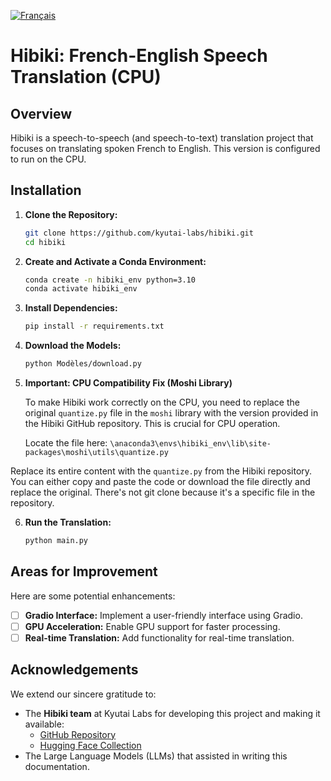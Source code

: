 [![Français](https://img.shields.io/badge/README-Français-blue.svg)](ReadmeFR.md)

# Hibiki: French-English Speech Translation (CPU)

## Overview

Hibiki is a speech-to-speech (and speech-to-text) translation project that focuses on translating spoken French to English. This version is configured to run on the CPU.

## Installation

1.  **Clone the Repository:**

    ```bash
    git clone https://github.com/kyutai-labs/hibiki.git
    cd hibiki
    ```

2.  **Create and Activate a Conda Environment:**

    ```bash
    conda create -n hibiki_env python=3.10
    conda activate hibiki_env
    ```

3.  **Install Dependencies:**

    ```bash
    pip install -r requirements.txt
    ```

4.  **Download the Models:**

    ```bash
    python Modèles/download.py
    ```

5.  **Important:  CPU Compatibility Fix (Moshi Library)**

    To make Hibiki work correctly on the CPU, you need to replace the original `quantize.py` file in the `moshi` library with the version provided in the Hibiki GitHub repository.  This is crucial for CPU operation.

    Locate the file here:
    `\anaconda3\envs\hibiki_env\lib\site-packages\moshi\utils\quantize.py`

   Replace its entire content with the `quantize.py` from the Hibiki repository.  You can either copy and paste the code or download the file directly and replace the original. There's not git clone because it's a specific file in the repository.

6.  **Run the Translation:**

    ```bash
    python main.py
    ```

## Areas for Improvement

Here are some potential enhancements:

-   [ ]  **Gradio Interface:**  Implement a user-friendly interface using Gradio.
-   [ ]  **GPU Acceleration:**  Enable GPU support for faster processing.
-   [ ]  **Real-time Translation:**  Add functionality for real-time translation.

## Acknowledgements

We extend our sincere gratitude to:

*   The **Hibiki team** at Kyutai Labs for developing this project and making it available:
    *   [GitHub Repository](https://github.com/kyutai-labs/hibiki)
    *   [Hugging Face Collection](https://huggingface.co/collections/kyutai/hibiki-fr-en-67a48835a3d50ee55d37c2b5)
*   The Large Language Models (LLMs) that assisted in writing this documentation.
